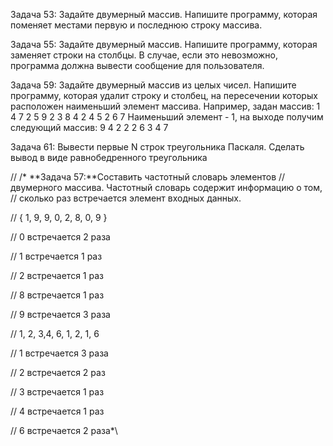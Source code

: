 Задача 53: Задайте двумерный массив. Напишите программу, которая
 поменяет местами первую и последнюю строку массива.

Задача 55: Задайте двумерный массив. Напишите программу, которая 
заменяет строки на столбцы. В случае, если это невозможно, 
программа должна вывести сообщение для пользователя.

Задача 59: Задайте двумерный массив из целых чисел. Напишите программу, 
которая удалит строку и столбец, на пересечении которых расположен наименьший элемент массива.
Например, задан массив:
1 4 7 2
5 9 2 3
8 4 2 4
5 2 6 7
Наименьший элемент - 1, на выходе получим 
следующий массив:
9 4 2
2 2 6
3 4 7

Задача 61: Вывести первые N строк треугольника Паскаля. 
Сделать вывод в виде равнобедренного треугольника

// /* **Задача 57:**Составить частотный словарь элементов 
// двумерного массива. Частотный словарь содержит информацию о том,
//  сколько раз встречается элемент входных данных.

// { 1, 9, 9, 0, 2, 8, 0, 9 }

// 0 встречается 2 раза

// 1 встречается 1 раз

// 2 встречается 1 раз

// 8 встречается 1 раз

// 9 встречается 3 раза

// 1, 2, 3,4, 6, 1, 2, 1, 6

// 1 встречается 3 раза

// 2 встречается 2 раз

// 3 встречается 1 раз

// 4 встречается 1 раз

// 6 встречается 2 раза*\